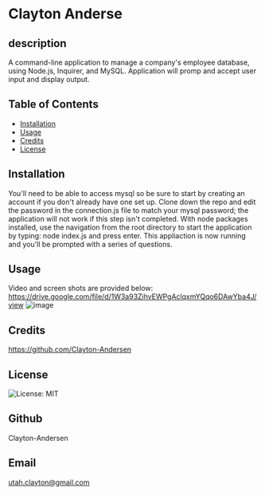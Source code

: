 # Clayton Anderse

## description
A command-line application to manage a company's employee database, using Node.js, Inquirer, and MySQL. Application will promp and accept user input and display output.

## Table of Contents
* [Installation](#installation)
* [Usage](#usage)
* [Credits](#credits)
* [License](#license)

## Installation
You'll need to be able to access mysql so be sure to start by creating an account if you don't already have one set up. Clone down the repo and edit the password in the connection.js file to match your mysql password; the application will not work if this step isn't completed. With node packages installed, use the navigation from the root directory to start the application by typing: node index.js and press enter. This appliaction is now running and you'll be prompted with a series of questions. 

## Usage
Video and screen shots are provided below:
 https://drive.google.com/file/d/1W3a93ZihvEWPgAclqxmYQqo6DAwYba4J/view
 ![image](https://user-images.githubusercontent.com/82545902/128946056-b09bd94c-85a5-43ad-9596-3677f1caa015.png)

## Credits
https://github.com/Clayton-Andersen

## License
![License: MIT](https://img.shields.io/badge/License-NA-yellow.svg)

## Github
Clayton-Andersen

## Email
utah.clayton@gmail.com



